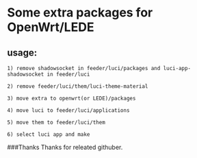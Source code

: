# Some extra packages for OpenWrt/LEDE

## usage:

	1) remove shadowsocket in feeder/luci/packages and luci-app-shadowsocket in feeder/luci
	
	2) remove feeder/luci/them/luci-theme-material

	3) move extra to openwrt(or LEDE)/packages
	
	4) move luci to feeder/luci/applications

	5) move them to feeder/luci/them
	
	6) select luci app and make

###Thanks
   Thanks for releated githuber.

